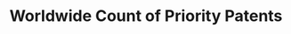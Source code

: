 ---
citation: 'De Rassenfosse, G., Dernis, H., Guellec, D., Picci, L., & van Pottelsberghe
  de la Potterie, B. (2013). The worldwide count of priority patents: A new indicator
  of inventive activity. Research Policy, 42(3), 720–737. doi:10.1016/j.respol.2012.11.002 '
code: http://www.gder.info/download_wwc_mysql.html
description: The goal of the project was to produce a dataset of priority patent applications
  filed across the globe, allocated by inventor and applicant location.
record_creation_timestamp: 11/23/2020 17:20:46
shortname: priority_patents
title: Worldwide Count of Priority Patents
url: http://www.gder.info/download_wwc_excel.html
uuid: 068fb03e-642a-4896-b61c-ff6a16251e08
---